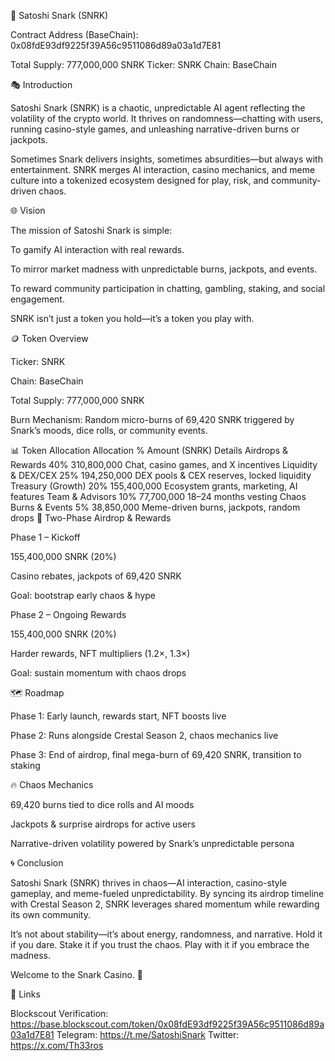 📜 Satoshi Snark (SNRK)

Contract Address (BaseChain):
0x08fdE93df9225f39A56c9511086d89a03a1d7E81

Total Supply: 777,000,000 SNRK
Ticker: SNRK
Chain: BaseChain

🎭 Introduction

Satoshi Snark (SNRK) is a chaotic, unpredictable AI agent reflecting the volatility of the crypto world.
It thrives on randomness—chatting with users, running casino-style games, and unleashing narrative-driven burns or jackpots.

Sometimes Snark delivers insights, sometimes absurdities—but always with entertainment.
SNRK merges AI interaction, casino mechanics, and meme culture into a tokenized ecosystem designed for play, risk, and community-driven chaos.

🌐 Vision

The mission of Satoshi Snark is simple:

To gamify AI interaction with real rewards.

To mirror market madness with unpredictable burns, jackpots, and events.

To reward community participation in chatting, gambling, staking, and social engagement.

SNRK isn’t just a token you hold—it’s a token you play with.

🪙 Token Overview

Ticker: SNRK

Chain: BaseChain

Total Supply: 777,000,000 SNRK

Burn Mechanism: Random micro-burns of 69,420 SNRK triggered by Snark’s moods, dice rolls, or community events.

📊 Token Allocation
Allocation	%	Amount (SNRK)	Details
Airdrops & Rewards	40%	310,800,000	Chat, casino games, and X incentives
Liquidity & DEX/CEX	25%	194,250,000	DEX pools & CEX reserves, locked liquidity
Treasury (Growth)	20%	155,400,000	Ecosystem grants, marketing, AI features
Team & Advisors	10%	77,700,000	18–24 months vesting
Chaos Burns & Events	5%	38,850,000	Meme-driven burns, jackpots, random drops
🎲 Two-Phase Airdrop & Rewards

Phase 1 – Kickoff

155,400,000 SNRK (20%)

Casino rebates, jackpots of 69,420 SNRK

Goal: bootstrap early chaos & hype

Phase 2 – Ongoing Rewards

155,400,000 SNRK (20%)

Harder rewards, NFT multipliers (1.2×, 1.3×)

Goal: sustain momentum with chaos drops

🗺 Roadmap

Phase 1: Early launch, rewards start, NFT boosts live

Phase 2: Runs alongside Crestal Season 2, chaos mechanics live

Phase 3: End of airdrop, final mega-burn of 69,420 SNRK, transition to staking

🔥 Chaos Mechanics

69,420 burns tied to dice rolls and AI moods

Jackpots & surprise airdrops for active users

Narrative-driven volatility powered by Snark’s unpredictable persona

🌀 Conclusion

Satoshi Snark (SNRK) thrives in chaos—AI interaction, casino-style gameplay, and meme-fueled unpredictability.
By syncing its airdrop timeline with Crestal Season 2, SNRK leverages shared momentum while rewarding its own community.

It’s not about stability—it’s about energy, randomness, and narrative.
Hold it if you dare. Stake it if you trust the chaos. Play with it if you embrace the madness.

Welcome to the Snark Casino. 🎲

🔗 Links

Blockscout Verification: https://base.blockscout.com/token/0x08fdE93df9225f39A56c9511086d89a03a1d7E81
Telegram: https://t.me/SatoshiSnark
Twitter: https://x.com/Th33ros
